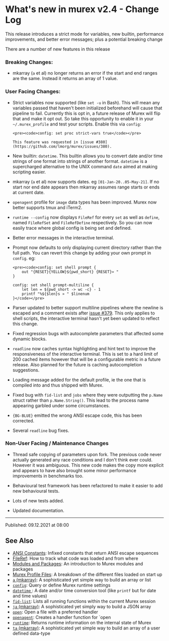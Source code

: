 # What's new in murex v2.4 - Change Log

This release introduces a strict mode for variables, new builtin, performance improvements, and better error messages; plus a potential breaking change

There are a number of new features in this release

### Breaking Changes:

- mkarray (`a` et al) no longer returns an error if the start and end ranges
  are the same. Instead it returns an array of 1 value.

### User Facing Changes:

- Strict variables now supported (like `set -u` in Bash). This will mean any
  variables passed that haven't been initialized beforehand will cause that
  pipeline to fail. Currently this is opt in, a future release of Murex will
  flip that and make it opt out. So take this opportunity to enable it in your
  `~/.murex_profile` and test your scripts. Enable this via `config`:

      <pre><code>config: set proc strict-vars true</code></pre>

      This feature was requested in [issue #380](https://github.com/lmorg/murex/issues/380).

- New builtin: `datetime`. This builtin allows you to convert date and/or time
  strings of one format into strings of another format. `datetime` is a
  supercharged alternative to the UNIX command `date` aimed at making scripting
  easier.

- mkarray (`a` et al) now supports dates. eg `[01-Jan-20..05-May-21]`. If no
  start nor end date appears then mkarray assumes range starts or ends at
  current date.

- `openagent` profile for `image` data types has been improved. Murex now
  better supports tmux and iTerm2.

- `runtime --config` now displays `FileRef` for every `set` as well as `define`,
  named `FileRefSet` and `FileRefDefine` respectively. So you can now easily
  trace where global config is being set and defined.
- Better error messages in the interactive terminal.

- Prompt now defaults to only displaying current directory rather than the full
  path. You can revert this change by adding your own prompt in `config`. eg:

      <pre><code>config: set shell prompt {
          out "{RESET}{YELLOW}${pwd_short} {RESET}» "
      }

      config: set shell prompt-multiline {
          let len = ${pwd_short -> wc -c} - 1
          printf "%${$len}s » " $linenum
      }</code></pre>

- Parser updated to better support multiline pipelines where the newline is
  escaped and a comment exists after [issue #379](https://github.com/lmorg/murex/issues/379).
  This only applies to shell scripts, the interactive terminal hasn't yet been
  updated to reflect this change.

- Fixed regression bugs with autocomplete parameters that affected some dynamic
  blocks.

- `readline` now caches syntax highlighting and hint text to improve the
  responsiveness of the interactive terminal. This is set to a hard limit of
  200 cached items however that will be a configurable metric in a future
  release. Also planned for the future is caching autocompletion suggestions.

- Loading message added for the default profile, ie the one that is compiled
  into and thus shipped with Murex.

- Fixed bug with `fid-list` and `jobs` where they were outputting the `p.Name`
  struct rather than `p.Name.String()`. This lead to the process name appearing
  garbled under some circumstances.

- `{BG-BLUE}` emitted the wrong ANSI escape code, this has been corrected.

- Several `readline` bug fixes.

### Non-User Facing / Maintenance Changes

- Thread safe copying of parameters upon fork. The previous code never actually
  generated any race conditions and I don't think ever could. However it was
  ambiguous. This new code makes the copy more explicit and appears to have
  also brought some minor performance improvements in benchmarks too.

- Behavioural test framework has been refactored to make it easier to add new
  behavioural tests.

- Lots of new tests added.

- Updated documentation.

<hr>

Published: 09.12.2021 at 08:00

## See Also

- [ANSI Constants](/user-guide/ansi.md):
  Infixed constants that return ANSI escape sequences
- [FileRef](/user-guide/fileref.md):
  How to track what code was loaded and from where
- [Modules and Packages](/user-guide/modules.md):
  An introduction to Murex modules and packages
- [Murex Profile Files](/user-guide/profile.md):
  A breakdown of the different files loaded on start up
- [`a` (mkarray)](/commands/a.md):
  A sophisticated yet simple way to build an array or list
- [`config`](/commands/config.md):
  Query or define Murex runtime settings
- [`datetime` ](/commands/datetime.md):
  A date and/or time conversion tool (like `printf` but for date and time values)
- [`fid-list`](/commands/fid-list.md):
  Lists all running functions within the current Murex session
- [`ja` (mkarray)](/commands/ja.md):
  A sophisticated yet simply way to build a JSON array
- [`open`](/commands/open.md):
  Open a file with a preferred handler
- [`openagent`](/commands/openagent.md):
  Creates a handler function for `open
- [`runtime`](/commands/runtime.md):
  Returns runtime information on the internal state of Murex
- [`ta` (mkarray)](/commands/ta.md):
  A sophisticated yet simple way to build an array of a user defined data-type

